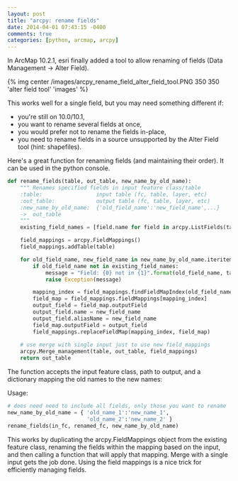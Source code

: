 ```yaml
---
layout: post
title: "arcpy: rename fields"
date: 2014-04-01 07:43:15 -0400
comments: true
categories: [python, arcmap, arcpy]
---
```

In ArcMap 10.2.1, esri finally added a tool to allow renaming of fields (Data Management -> Alter Field).  

{% img center /images/arcpy_rename_field_alter_field_tool.PNG 350 350 'alter field tool' 'images' %}

This works well for a single field, but you may need something different if:

+ you're still on 10.0/10.1, 
+ you want to rename several fields at once, 
+ you would prefer not to rename the fields in-place, 
+ you need to rename fields in a source unsupported by the Alter Field tool (hint: shapefiles).

Here's a great function for renaming fields (and maintaining their order).  It can be used in the python console.

```python
def rename_fields(table, out_table, new_name_by_old_name):
    """ Renames specified fields in input feature class/table 
    :table:                 input table (fc, table, layer, etc)
    :out_table:             output table (fc, table, layer, etc)
    :new_name_by_old_name:  {'old_field_name':'new_field_name',...}
    ->  out_table
    """
    existing_field_names = [field.name for field in arcpy.ListFields(table)]

    field_mappings = arcpy.FieldMappings()
    field_mappings.addTable(table)

    for old_field_name, new_field_name in new_name_by_old_name.iteritems():
        if old_field_name not in existing_field_names:
            message = "Field: {0} not in {1}".format(old_field_name, table)
            raise Exception(message)

        mapping_index = field_mappings.findFieldMapIndex(old_field_name)
        field_map = field_mappings.fieldMappings[mapping_index]
        output_field = field_map.outputField
        output_field.name = new_field_name
        output_field.aliasName = new_field_name
        field_map.outputField = output_field
        field_mappings.replaceFieldMap(mapping_index, field_map)
        
    # use merge with single input just to use new field_mappings
    arcpy.Merge_management(table, out_table, field_mappings)
    return out_table
```

The function accepts the input feature class, path to output, and a dictionary mapping the old names to the new names:

Usage:
```python
# does need need to include all fields, only those you want to rename
new_name_by_old_name = { 'old_name_1':'new_name_1', 
                         'old_name_2':'new_name_2' }
rename_fields(in_fc, renamed_fc, new_name_by_old_name)
```

This works by duplicating the arcpy.FieldMappings object from the existing feature class, renaming the fields within the mapping based on the input, and then calling a function that will apply that mapping.  Merge with a single input gets the job done.  Using the field mappings is a nice trick for efficiently managing fields.
